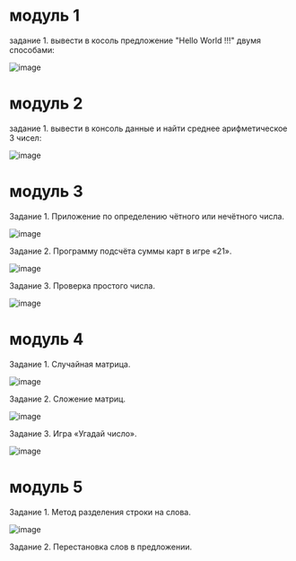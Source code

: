 # модуль 1
задание 1. вывести в косоль предложение "Hello World !!!" двумя способами:

![image](https://user-images.githubusercontent.com/109956617/181068488-c3f9a5c1-eaa5-442d-95a4-f103ec6ca797.png)
# модуль 2
задание 1. вывести в консоль данные и найти среднее арифметическое 3 чисел:

![image](https://user-images.githubusercontent.com/109956617/181067978-5aa384e8-f093-4d21-8f32-ba92bc25fbf3.png)
# модуль 3
Задание 1. Приложение по определению чётного или нечётного числа.

![image](https://user-images.githubusercontent.com/109956617/181080212-75d9783e-fb68-412b-8d40-82dcc05991c3.png)

Задание 2. Программу подсчёта суммы карт в игре «21».

![image](https://user-images.githubusercontent.com/109956617/181082537-cd0e9fa1-5784-4ba6-99b8-f6d4b13d54c6.png)

Задание 3. Проверка простого числа.

![image](https://user-images.githubusercontent.com/109956617/181082671-88d71588-0355-46cc-b298-2bd5c32f57f0.png)
# модуль 4
Задание 1. Случайная матрица.

![image](https://user-images.githubusercontent.com/109956617/181092971-429053a2-0bde-4d02-b5c9-ae15671934ef.png)

Задание 2. Сложение матриц.

![image](https://user-images.githubusercontent.com/109956617/181311718-d6d63f90-b7c8-4619-b63c-27278d572697.png)

Задание 3. Игра «Угадай число».

![image](https://user-images.githubusercontent.com/109956617/181312506-acaa892a-90d5-4267-b7e4-f58f9fc71ea0.png)
# модуль 5
Задание 1. Метод разделения строки на слова.

![image](https://user-images.githubusercontent.com/109956617/181341196-e776059a-13e2-4b9a-8cde-3e5d5fe65748.png)

Задание 2. Перестановка слов в предложении.
